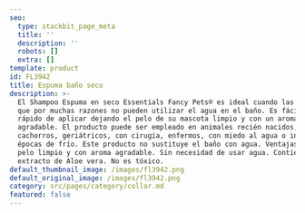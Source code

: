 ```yaml
---
seo:
  type: stackbit_page_meta
  title: ''
  description: ''
  robots: []
  extra: []
template: product
id: FL3942
title: Espuma baño seco
description: >-
  El Shampoo Espuma en seco Essentials Fancy Pets® es ideal cuando las mascotas
  que por muchas razones no pueden utilizar el agua en el baño. Es fácil y
  rápido de aplicar dejando el pelo de su mascota limpio y con un aroma
  agradable. El producto puede ser empleado en animales recién nacidos,
  cachorros, geriátricos, con cirugía, enfermos, con miedo al agua o incluso en
  épocas de frío. Este producto no sustituye el baño con agua. Ventajas: Deja el
  pelo limpio y con aroma agradable. Sin necesidad de usar agua. Contiene
  extracto de Aloe vera. No es tóxico.
default_thumbnail_image: /images/fl3942.png
default_original_image: /images/fl3942.png
category: src/pages/category/collar.md
featured: false
---
```

